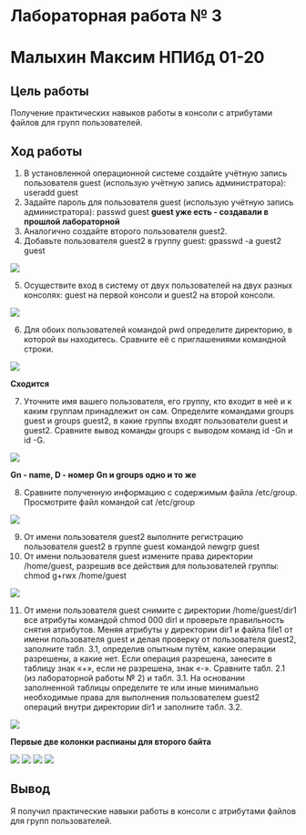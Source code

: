 # Лабораторная работа № 3 #
# Малыхин Максим НПИбд 01-20 #

## Цель работы ##
Получение практических навыков работы в консоли с атрибутами файлов для групп пользователей.

## Ход работы ##
1. В установленной операционной системе создайте учётную запись пользователя guest (использую учётную запись администратора):
useradd guest
2. Задайте пароль для пользователя guest (использую учётную запись администратора):
passwd guest
**guest уже есть - создавали в прошлой лабораторной**
3. Аналогично создайте второго пользователя guest2.
4. Добавьте пользователя guest2 в группу guest:
gpasswd -a guest2 guest

![](/images/1.png) 

5. Осуществите вход в систему от двух пользователей на двух разных консолях: guest на первой консоли и guest2 на второй консоли.

![](/images/2.png) 

6. Для обоих пользователей командой pwd определите директорию, в которой вы находитесь. Сравните её с приглашениями командной строки.

![](/images/3.png) 

**Сходится**

7. Уточните имя вашего пользователя, его группу, кто входит в неё
и к каким группам принадлежит он сам. Определите командами
groups guest и groups guest2, в какие группы входят пользователи guest и guest2. Сравните вывод команды groups с выводом команд
id -Gn и id -G.

![](/images/4.png) 

**Gn - name, D - номер**
**Gn и groups одно и то же**

8. Сравните полученную информацию с содержимым файла /etc/group.
Просмотрите файл командой
cat /etc/group

![](/images/5.png) 

9. От имени пользователя guest2 выполните регистрацию пользователя
guest2 в группе guest командой
newgrp guest
10. От имени пользователя guest измените права директории /home/guest,
разрешив все действия для пользователей группы:
chmod g+rwx /home/guest

![](/images/6.png) 

11. От имени пользователя guest снимите с директории /home/guest/dir1
все атрибуты командой
chmod 000 dirl
и проверьте правильность снятия атрибутов.
Меняя атрибуты у директории dir1 и файла file1 от имени пользователя guest и делая проверку от пользователя guest2, заполните табл. 3.1,
определив опытным путём, какие операции разрешены, а какие нет. Если операция разрешена, занесите в таблицу знак «+», если не разрешена,
знак «-».
Сравните табл. 2.1 (из лабораторной работы № 2) и табл. 3.1.
На основании заполненной таблицы определите те или иные минимально необходимые права для выполнения пользователем guest2 операций
внутри директории dir1 и заполните табл. 3.2.

![](/images/6.png) 

**Первые две колонки распианы для второго байта**

![](/images/7.png) 
![](/images/8.png) 
![](/images/9.png) 
![](/images/10.png) 
## Вывод ##
Я получил практические навыки работы в консоли с атрибутами файлов для групп пользователей.
